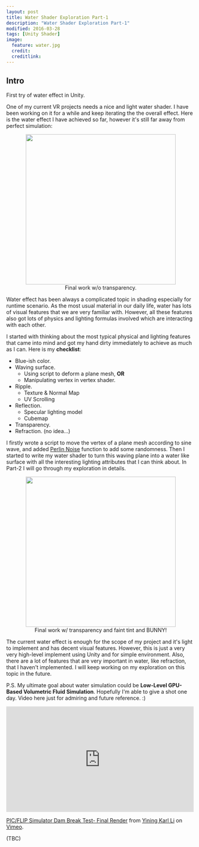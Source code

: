 ```yaml
---
layout: post
title: Water Shader Exploration Part-1
description: "Water Shader Exploration Part-1"
modified: 2016-03-28
tags: [Unity Shader]
image:
  feature: water.jpg
  credit:
  creditlink:
---
```

## Intro

First try of water effect in Unity.

One of my current VR projects needs a nice and light water shader. I have been working on it for a while and keep iterating the the overall effect. Here is the water effect I have achieved so far, however it's still far away from perfect simulation:

<img src="{{ site.url }}/images/water0.gif" width="400" height="400" style="display:block; margin:auto;">
<figcaption style="text-align: center;">Final work w/o transparency.</figcaption>

Water effect has been always a complicated topic in shading especially for runtime scenario. As the most usual material in our daily life, water has lots of visual features that we are very familiar with. However, all these features also got lots of physics and lighting formulas involved which are interacting with each other.

I started with thinking about the most typical physical and lighting features that came into mind and got my hand dirty immediately to achieve as much as I can. Here is my **checklist**:

* Blue-ish color.
* Waving surface.
  + Using script to deform a plane mesh, **OR**
  + Manipulating vertex in vertex shader.
* Ripple.
  + Texture & Normal Map
  + UV Scrolling
* Reflection.
  + Specular lighting model
  + Cubemap
* Transparency.
* Refraction. (no idea...)

I firstly wrote a script to move the vertex of a plane mesh according to sine wave, and added [Perlin Noise](http://docs.unity3d.com/ScriptReference/Mathf.PerlinNoise.html) function to add some randomness. Then I started to write my water shader to turn this waving plane into a water like surface with all the interesting lighting attributes that I can think about. In Part-2 I will go through my exploration in details.

<!-- <img src="{{ site.url }}/images/water1.gif" width="400" height="400" style="display:block; margin:auto;">
<figcaption style="text-align: center;">Final work w/o transparency.</figcaption> -->

<img src="{{ site.url }}/images/water2.gif" width="400" height="400" style="display:block; margin:auto;">
<figcaption style="text-align: center;">Final work w/ transparency and faint tint and BUNNY!</figcaption>

The current water effect is enough for the scope of my project and it's light to implement and has decent visual features. However, this is just a very very high-level implement using Unity and for simple environment. Also, there are a lot of features that are very important in water, like refraction, that I haven't implemented. I will keep working on my exploration on this topic in the future.

P.S. My ultimate goal about water simulation could be **Low-Level GPU-Based Volumetric Fluid Simulation**. Hopefully I'm able to give a shot one day. Video here just for admiring and future reference. :)

<iframe src="https://player.vimeo.com/video/87050516?autoplay=1&loop=1&title=0&byline=0&portrait=0" width="500" height="281" frameborder="0" webkitallowfullscreen mozallowfullscreen allowfullscreen></iframe>
<p><a href="https://vimeo.com/87050516">PIC/FLIP Simulator Dam Break Test- Final Render</a> from <a href="https://vimeo.com/user3522674">Yining Karl Li</a> on <a href="https://vimeo.com">Vimeo</a>.</p>


(TBC)
